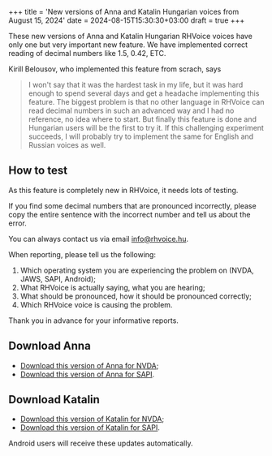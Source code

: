 +++
title = 'New versions of Anna and Katalin Hungarian voices from August 15, 2024'
date = 2024-08-15T15:30:30+03:00
draft = true
+++

These new versions of Anna and Katalin Hungarian RHVoice voices have only one but very important new feature.
We have implemented correct reading of decimal numbers like 1.5, 0.42, ETC.

Kirill Belousov, who implemented this feature from scrach, says

> I won't say that it was the hardest task in my life, but it was hard enough to spend several days and get a headache implementing this feature.
> The biggest problem is that no other language in RHVoice can read decimal numbers in such an advanced way and I had no reference, no idea where to start.
> But finally this feature is done and Hungarian users will be the first to try it.
> If this challenging experiment succeeds, I will probably try to implement the same for English and Russian voices as well.

## How to test

As this feature is completely new in RHVoice, it needs lots of testing.

If you find some decimal numbers that are pronounced incorrectly, please copy the entire sentence with the incorrect number and tell us about the error.

You can always contact us via email [info@rhvoice.hu](mailto:info@rhvoice.hu).

When reporting, please tell us the following:

1. Which operating system you are experiencing the problem on (NVDA, JAWS, SAPI, Android);
2. What RHVoice is actually saying, what you are hearing;
3. What should be pronounced, how it should be pronounced correctly;
4. Which RHVoice voice is causing the problem.

Thank you in advance for your informative reports.

## Download Anna

* [Download this version of Anna for NVDA](https://some.link);
* [Download this version of Anna for SAPI](https://some.link).

## Download Katalin

* [Download this version of Katalin for NVDA](https://some.link);
* [Download this version of Katalin for SAPI](https://some.link).

Android users will receive these updates automatically.
